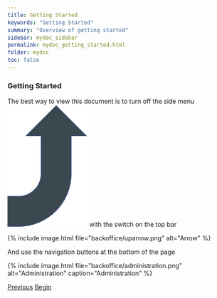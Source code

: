 ```yaml
---
title: Getting Started
keywords: "Getting Started"
summary: "Overview of getting started"
sidebar: mydoc_sidebar
permalink: mydoc_getting_started.html
folder: mydoc
toc: false
---
```


### Getting Started

The best way to view this document is to turn off the side menu <img src="images/backoffice/uparrow2.png" alt="arrow" /> with the switch on the top bar 


{% include image.html file="backoffice/uparrow.png" alt="Arrow" %}

And use the navigation buttons at the bottom of the page

{% include image.html file="backoffice/administration.png" alt="Administration" caption="Administration" %}

<a class="btn btn-default btn-lg pull-left" href="index.html" role="button">Previous</a>
<a class="btn btn-primary btn-lg pull-right" href="mydoc_dashboard_and_menu_overview.html" role="button">Begin</a>
